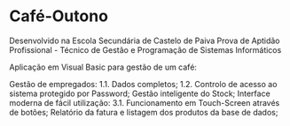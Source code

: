 # Café-Outono

Desenvolvido na Escola Secundária de Castelo de Paiva Prova de Aptidão Profissional - Técnico de Gestão e Programação de Sistemas Informáticos

Aplicação em Visual Basic para gestão de um café:

Gestão de empregados: 1.1. Dados completos; 1.2. Controlo de acesso ao sistema protegido por Password;
Gestão inteligente do Stock;
Interface moderna de fácil utilização: 3.1. Funcionamento em Touch-Screen através de botões;
Relatório da fatura e listagem dos produtos da base de dados;
